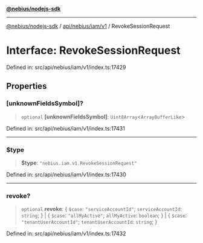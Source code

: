 [**@nebius/nodejs-sdk**](../../../../../README.md)

***

[@nebius/nodejs-sdk](../../../../../README.md) / [api/nebius/iam/v1](../README.md) / RevokeSessionRequest

# Interface: RevokeSessionRequest

Defined in: src/api/nebius/iam/v1/index.ts:17429

## Properties

### \[unknownFieldsSymbol\]?

> `optional` **\[unknownFieldsSymbol\]**: `Uint8Array`\<`ArrayBufferLike`\>

Defined in: src/api/nebius/iam/v1/index.ts:17431

***

### $type

> **$type**: `"nebius.iam.v1.RevokeSessionRequest"`

Defined in: src/api/nebius/iam/v1/index.ts:17430

***

### revoke?

> `optional` **revoke**: \{ `$case`: `"serviceAccountId"`; `serviceAccountId`: `string`; \} \| \{ `$case`: `"allMyActive"`; `allMyActive`: `boolean`; \} \| \{ `$case`: `"tenantUserAccountId"`; `tenantUserAccountId`: `string`; \}

Defined in: src/api/nebius/iam/v1/index.ts:17432
